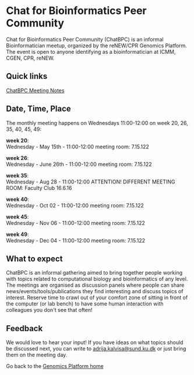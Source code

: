 # Chat for Bioinformatics Peer Community

Chat for Bioinformatics Peer Community (ChatBPC) is an informal Bioinformatician meetup, organized by the reNEW/CPR Genomics Platform.
The event is open to anyone identifying as a bioinformatician at ICMM, CGEN, CPR, reNEW.

## Quick links

[ChatBPC Meeting Notes](https://alumni.sharepoint.com/:o:/s/UCPH_SUND_GENOMICS_PLATFORM/EpHtLJt2hH1DvEKMEmUzWscBcDha9VrhSVlides5aTYRkg?e=RDx4du)  

## Date, Time, Place

The monthly meeting happens on Wednesdays 11:00-12:00 on week 20, 26, 35, 40, 45, 49:

**week 20**:  
Wednesday - May 15th - 11:00-12:00
meeting room: 7.15.122

**week 26**:  
Wednesday - June 26th - 11:00-12:00
meeting room: 7.15.122

**week 35**:  
Wednesday - Aug 28 - 11:00-12:00
ATTENTION! DIFFERENT MEETING ROOM: Faculty Club 16.6.16

**week 40**:  
Wednesday - Oct 02 - 11:00-12:00
meeting room: 7.15.122

**week 45**:  
Wednesday - Nov 06 - 11:00-12:00
meeting room: 7.15.122

**week 49**:  
Wednesday - Dec 04 - 11:00-12:00
meeting room: 7.15.122

 
## What to expect

ChatBPC is an informal gathering aimed to bring together people working with topics related to computational biology and bioinformatics of any level. The meetings are organised as discussion panels where people can share news/events/tools/publications they find interesting and discuss topics of interest. Reserve time to crawl out of your comfort zone of sitting in front of the computer (or lab bench) to have some human interaction with colleagues you don't see that often!

## Feedback

We would love to hear your input! If you have ideas on what topics should be discussed next, you can write to adrija.kalvisa@sund.ku.dk or just bring them on the meeting day.

Go back to the [Genomics Platform home](https://sundgenomics.github.io)
